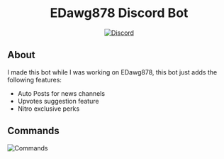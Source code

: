 <div align="center">
  <h1>EDawg878 Discord Bot</h1>
  <a href="https://discord.gg/d8tHEhn">
    <img src="https://discordapp.com/api/guilds/263072793019678731/embed.png" alt="Discord" />
  </a>
</div>

## About

I made this bot while I was working on EDawg878, this bot just adds the following features:
 * Auto Posts for news channels
 * Upvotes suggestion feature
 * Nitro exclusive perks

## Commands
<img src="https://cdn.discordapp.com/attachments/572120574596349983/806396091792621588/KVua9WuhMEpCABCQgAQm0SIHKoJB6xw9EH1fWUkFhRbZX6qUBCQgAQlIwGsCbW65BYulHW0ig784f5bfyDrju8rZxUUFLzWDzqRB.png" alt="Commands" />

